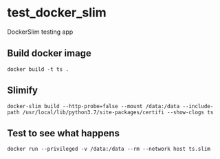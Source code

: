 # test_docker_slim
DockerSlim testing app

## Build docker image

```shell script
docker build -t ts .
```

## Slimify

```shell script
docker-slim build --http-probe=false --mount /data:/data --include-path /usr/local/lib/python3.7/site-packages/certifi --show-clogs ts
```

## Test to see what happens

```shell script
docker run --privileged -v /data:/data --rm --network host ts.slim
```
